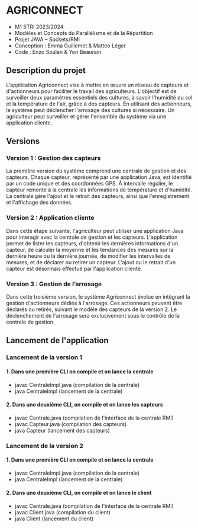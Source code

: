 # AGRICONNECT
- M1 STRI 2023/2024
- Modèles et Concepts du Parallélisme et de la Répartition
- Projet JAVA – Sockets/RMI
- Conception : Emma Guillemet & Matteo Léger
- Code : Enzo Soulan & Yon Beaurain

## Description du projet
L'application Agriconnect vise à mettre en œuvre un réseau de capteurs et d'actionneurs pour faciliter le travail des agriculteurs. L'objectif est de surveiller deux paramètres essentiels des cultures, à savoir l'humidité du sol et la température de l'air, grâce à des capteurs. En utilisant des actionneurs, le système peut déclencher l'arrosage des cultures si nécessaire. Un agriculteur peut surveiller et gérer l'ensemble du système via une application cliente.

## Versions

### Version 1 : Gestion des capteurs
La première version du système comprend une centrale de gestion et des capteurs. Chaque capteur, représenté par une application Java, est identifié par un code unique et des coordonnées GPS. À intervalle régulier, le capteur remonte à la centrale les informations de température et d'humidité. La centrale gère l'ajout et le retrait des capteurs, ainsi que l'enregistrement et l'affichage des données.

### Version 2 : Application cliente
Dans cette étape suivante, l'agriculteur peut utiliser une application Java pour interagir avec la centrale de gestion et les capteurs. L'application permet de lister les capteurs, d'obtenir les dernières informations d'un capteur, de calculer la moyenne et les tendances des mesures sur la dernière heure ou la dernière journée, de modifier les intervalles de mesures, et de déclarer ou retirer un capteur. L'ajout ou le retrait d'un capteur est désormais effectué par l'application cliente.

### Version 3 : Gestion de l’arrosage
Dans cette troisième version, le système Agriconnect évolue en intégrant la gestion d'actionneurs dédiés à l'arrosage. Ces actionneurs peuvent être déclarés ou retirés, suivant le modèle des capteurs de la version 2. Le déclenchement de l'arrosage sera exclusivement sous le contrôle de la centrale de gestion.

## Lancement de l'application

### Lancement de la version 1

#### 1. Dans une première CLI on compile et on lance la centrale
- javac CentraleImpl.java (compilation de la centrale)
- java CentraleImpl (lancement de la centrale)

#### 2. Dans une deuxième CLI, on compile et on lance les capteurs
- javac Centrale.java (compilation de l'interface de la centrale RMI)
- javac Capteur.java (compilation des capteurs)
- java Capteur (lancement des capteurs)

### Lancement de la version 2

#### 1. Dans une première CLI on compile et on lance la centrale
- javac CentraleImpl.java (compilation de la centrale)
- java CentraleImpl (lancement de la centrale)

#### 2. Dans une deuxième CLI, on compile et on lance le client
- javac Centrale.java (compilation de l'interface de la centrale RMI)
- javac Client.java (compilation du client)
- java Client (lancement du client)